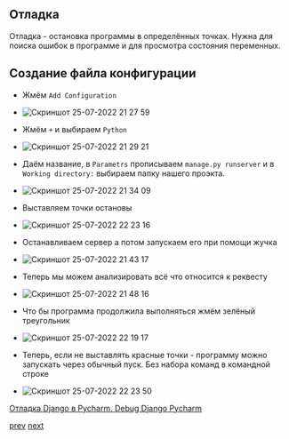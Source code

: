 ## Отладка
Отладка - остановка программы в определённых точках. Нужна для поиска ошибок в программе и для просмотра состояния переменных.

## Создание файла конфигурации

- Жмём `Add Configuration` 
- ![Скриншот 25-07-2022 21 27 59](https://user-images.githubusercontent.com/84935915/180848301-73835a36-a1d1-4917-b866-18293b0a7f95.png)

- Жмём `+` и выбираем `Python`
- ![Скриншот 25-07-2022 21 29 21](https://user-images.githubusercontent.com/84935915/180848532-fb6f4835-4a80-4b1a-be58-68446f4c40f9.png)

- Даём название, в `Parametrs` прописываем `manage.py runserver` и в `Working directory:` выбираем папку нашего проэкта.
- ![Скриншот 25-07-2022 21 34 09](https://user-images.githubusercontent.com/84935915/180849376-55bbb619-1ce7-4fdd-bc8b-d06ef9b19cb5.png)

- Выставляем точки остановы
- ![Скриншот 25-07-2022 22 23 16](https://user-images.githubusercontent.com/84935915/180858413-52776495-5394-40b6-af3f-675dcb51e830.png)


- Останавливаем сервер а потом запускаем его при помощи жучка
- ![Скриншот 25-07-2022 21 43 17](https://user-images.githubusercontent.com/84935915/180850908-7090bc6e-220f-494c-b856-8593eb1868ac.png)

- Теперь мы можем анализировать всё что относится к реквесту
- ![Скриншот 25-07-2022 21 48 16](https://user-images.githubusercontent.com/84935915/180851862-372ee29d-2029-4d4d-9574-386dad759c79.png)

- Что бы программа продолжила выполняться жмём зелёный треугольник
- ![Скриншот 25-07-2022 22 19 17](https://user-images.githubusercontent.com/84935915/180857473-405a283f-b100-44c1-a2af-1f739cdc3c54.png)

- Теперь, если не выставлять красные точки - программу можно запускать через обычный пуск. Без набора команд в командной строке
- ![Скриншот 25-07-2022 22 23 50](https://user-images.githubusercontent.com/84935915/180858301-83d92cd7-6ca5-47e3-aec7-90758f8a855c.png)


[Отладка Django в Pycharm. Debug Django Pycharm](https://www.youtube.com/watch?v=Yr_x1CJBj2A&list=PLQAt0m1f9OHvGM7Y7jAQP8TKbBd3up4K2&index=12)

[prev](https://github.com/AnreKlos/All_Conspectus_/blob/main/Django/2.4%20Создаём%20свой%20URLconf.md) [next]()
